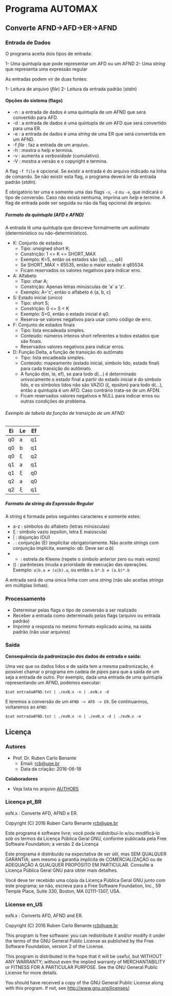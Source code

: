 # Programa AUTOMAX 

## Converte AFND->AFD->ER->AFND

### Entrada de Dados ###

O programa aceita dois tipos de entrada:

1- Uma quíntupla que pode representar um AFD ou um AFND
2- Uma _string_ que representa uma expressão regular

As entradas podem vir de duas fontes:

1- Leitura de arquivo (_file_)
2- Leitura da entrada padrão (_stdin_)

#### Opções do sistema (flags)

* -n : a entrada de dados é uma quíntupla de um AFND que será convertido para AFD.
* -d : a entrada de dados é uma quíntupla de um AFD que será convertido para uma ER.
* -e : a entrada de dados é uma _string_ de uma ER que será convertida em um AFND.
* -f _file_ : faz a entrada de um arquivo.
* -h : mostra o help e termina.
* -v : aumenta a _verbosidade_ (cumulativo).
* -V : mostra a versão e o copyright e termina.

A flag `-f file` é opcional. Se existir a entrada é do arquivo indicado na linha de comando. Se não existir esta flag, o programa deverá ler da entrada padrão (_stdin_).

É obrigatório ter uma e somente uma das flags `-n`, `-d` ou `-e`, que indicará o tipo de conversão. Caso não exista nenhuma, imprima um _help_ e termine. A flag de entrada pode ser seguida ou não da flag opcional de arquivo.

##### Formato da quíntupla (AFD e AFND)

A entrada lê uma quíntupla que descreve formalmente um autômato (determinístico ou não-determinístico).

- K: Conjunto de estados
    - Tipo: unsigned short K;
    - Constrição: 1 <= K <= SHORT\_MAX
    - Exemplo: K=5, então os estados são {q0, ..., q4}
    - Se SHORT\_MAX = 65535, então o maior estado é q65534.
    - Ficam reservados os valores negativos para indicar erro.
- A: Alfabeto
    - Tipo: char A;
    - Constrição: Apenas letras minúsculas de 'a' a 'z'.
    - Exemplo: A='c', então o alfabeto é {a, b, c}
- S: Estado inicial (único)
    - Tipo: short S;
    - Constrição: 0 <= S < K
    - Exemplo: S=0, então o estado inicial é q0.
    - Reserva-se valores negativos para usar como código de erro.
- F: Conjunto de estados finais
    - Tipo: lista encadeada simples.
    - Conteúdo: números inteiros short referentes a todos estados que são finais.
    - Reservados valores negativos para indicar erros.
- D: Função Delta, a função de transição do autômato
    - Tipo: lista encadeada simples.
    - Conteúdo: mapeamento (estado inicial, símbolo lido, estado final) para cada transição do autômato.
    - A função d(ei, le, ef), se para todo d(...) é determinado univocamente o estado final a partir do estado inicial e do símbolo lido, e os símbolos lidos não são VAZIO (`ξ`, epsilon) para todo d(...), então a quíntupla é um AFD. Caso contrário trata-se de um AFDN.
    - Ficam reservados valores negativos e NULL para indicar erros ou outras condições de problema.

###### Exemplo de tabela da função de transição de um AFND:

| Ei | Le | Ef |
|----|----|----|
| q0 |  a | q1 |
| q0 |  b | q1 |
| q0 |  ξ | q2 |
| q1 |  a | q1 |
| q1 |  ξ | q0 |
| q2 |  a | q0 |
| q2 |  ξ | q1 |

##### Formato da string da Expressão Regular

A string é formada pelos seguintes caracteres e somente estes:

- a-z : símbolos do alfabeto (letras minúsculas)
- ξ   : símbolo vazio (epsilon, letra E maiúscula)
- |   : disjunção (OU)
- .   : conjunção (E) (explícitar obrigatoriamente. Não aceite _strings_ com conjunção implícita, exemplo: _ab_. Deve ser _a.b_)
- *   : estrela de Kleene (repete o símbolo anterior zero ou mais vezes)
- ()  : parênteses (muda a prioridade de execução das operações. Exemplo: `a|b.a ≠ (a|b).a`, ou então `a.b*.b ≠ (a.b)*.b`

A entrada será de uma única linha com uma _string_ (não são aceitas _strings_ em múltiplas linhas).

### Processamento

- Determinar pelas flags o tipo de conversão a ser realizado
- Receber a entrada como determinado pelas flags (arquivo ou entrada padrão)
- Imprimir a resposta no mesmo formato explicado acima, na saída padrão (não usar arquivos)

### Saída

**Consequência da padronização dos dados de entrada e saída:**

Uma vez que os dados lidos e de saída tem a mesma padronização, é possível chamar o programa em cadeia de _pipes_ para que a saída de um seja a entrada de outro. Por exemplo, dada uma entrada de uma quíntupla representando um AFND, podemos executar:

`$cat entradaAFND.txt | ./exN.x -n | .exN.x -d`

E teremos a conversão de um `AFND -> AFD -> ER`. Se continuarmos, voltaremos ao `AFND`:

`$cat entradaAFND.txt | ./exN.x -n | ./exN.x -d | ./exN.x -e`

## Licença

### Autores

* Prof. Dr. Ruben Carlo Benante
    - Email: <rcb@upe.br>
    - Data da criação: 2016-06-18

**Colaboradores**

* Veja lista no arquivo [AUTHORS](AUTHORS)

### Licença pt\_BR ###

exN.x : Converte AFD, AFND e ER.

Copyright (C) 2016 Ruben Carlo Benante <rcb@upe.br>

Este programa é software livre; você pode redistribuí-lo e/ou
modificá-lo sob os termos da Licença Pública Geral GNU, conforme
publicada pela Free Software Foundation; a versão 2 da Licença 

Este programa é distribuído na expectativa de ser útil, mas SEM
QUALQUER GARANTIA; sem mesmo a garantia implícita de
COMERCIALIZAÇÃO ou de ADEQUAÇÃO A QUALQUER PROPÓSITO EM
PARTICULAR. Consulte a Licença Pública Geral GNU para obter mais
detalhes.

Você deve ter recebido uma cópia da Licença Pública Geral GNU
junto com este programa; se não, escreva para a Free Software
Foundation, Inc., 59 Temple Place, Suite 330, Boston, MA
02111-1307, USA.

### License en\_US ###

exN.x : Converts AFD, AFND and ER.

Copyright (C) 2016 Ruben Carlo Benante <rcb@upe.br>

This program is free software: you can redistribute it and/or modify
it under the terms of the GNU General Public License as published by
the Free Software Foundation, version 2 of the License.

This program is distributed in the hope that it will be useful,
but WITHOUT ANY WARRANTY; without even the implied warranty of
MERCHANTABILITY or FITNESS FOR A PARTICULAR PURPOSE.  See the
GNU General Public License for more details.

You should have received a copy of the GNU General Public License
along with this program.  If not, see <http://www.gnu.org/licenses/>.

